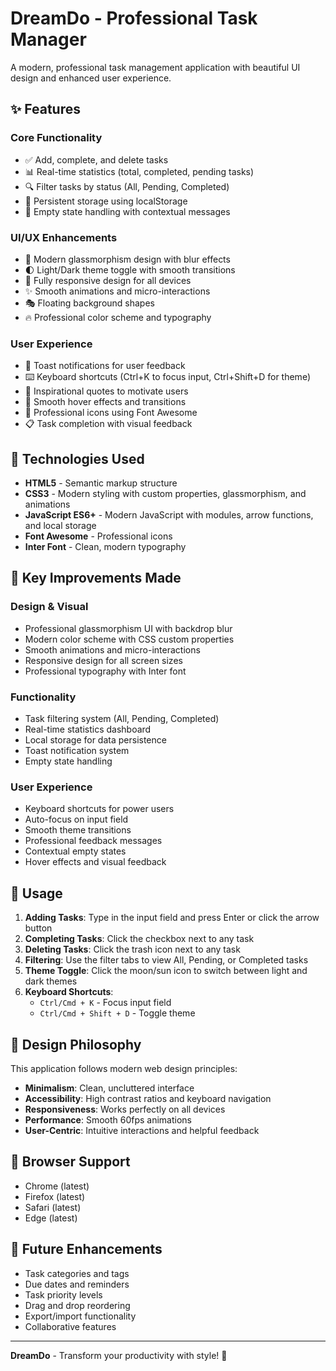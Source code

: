 # DreamDo - Professional Task Manager

A modern, professional task management application with beautiful UI design and enhanced user experience.

## ✨ Features

### Core Functionality
- ✅ Add, complete, and delete tasks
- 📊 Real-time statistics (total, completed, pending tasks)
- 🔍 Filter tasks by status (All, Pending, Completed)
- 💾 Persistent storage using localStorage
- 🎯 Empty state handling with contextual messages

### UI/UX Enhancements
- 🎨 Modern glassmorphism design with blur effects
- 🌓 Light/Dark theme toggle with smooth transitions
- 📱 Fully responsive design for all devices
- ✨ Smooth animations and micro-interactions
- 🎭 Floating background shapes
- 🔥 Professional color scheme and typography

### User Experience
- 🔔 Toast notifications for user feedback
- ⌨️ Keyboard shortcuts (Ctrl+K to focus input, Ctrl+Shift+D for theme)
- 🎲 Inspirational quotes to motivate users
- 💫 Smooth hover effects and transitions
- 🎪 Professional icons using Font Awesome
- 📋 Task completion with visual feedback

## 🚀 Technologies Used

- **HTML5** - Semantic markup structure
- **CSS3** - Modern styling with custom properties, glassmorphism, and animations
- **JavaScript ES6+** - Modern JavaScript with modules, arrow functions, and local storage
- **Font Awesome** - Professional icons
- **Inter Font** - Clean, modern typography

## 🎯 Key Improvements Made

### Design & Visual
- Professional glassmorphism UI with backdrop blur
- Modern color scheme with CSS custom properties
- Smooth animations and micro-interactions
- Responsive design for all screen sizes
- Professional typography with Inter font

### Functionality
- Task filtering system (All, Pending, Completed)
- Real-time statistics dashboard
- Local storage for data persistence
- Toast notification system
- Empty state handling

### User Experience
- Keyboard shortcuts for power users
- Auto-focus on input field
- Smooth theme transitions
- Professional feedback messages
- Contextual empty states
- Hover effects and visual feedback

## 📖 Usage

1. **Adding Tasks**: Type in the input field and press Enter or click the arrow button
2. **Completing Tasks**: Click the checkbox next to any task
3. **Deleting Tasks**: Click the trash icon next to any task
4. **Filtering**: Use the filter tabs to view All, Pending, or Completed tasks
5. **Theme Toggle**: Click the moon/sun icon to switch between light and dark themes
6. **Keyboard Shortcuts**:
   - `Ctrl/Cmd + K` - Focus input field
   - `Ctrl/Cmd + Shift + D` - Toggle theme

## 🎨 Design Philosophy

This application follows modern web design principles:
- **Minimalism**: Clean, uncluttered interface
- **Accessibility**: High contrast ratios and keyboard navigation
- **Responsiveness**: Works perfectly on all devices
- **Performance**: Smooth 60fps animations
- **User-Centric**: Intuitive interactions and helpful feedback

## 📱 Browser Support

- Chrome (latest)
- Firefox (latest)
- Safari (latest)
- Edge (latest)

## 🔧 Future Enhancements

- Task categories and tags
- Due dates and reminders
- Task priority levels
- Drag and drop reordering
- Export/import functionality
- Collaborative features

---

**DreamDo** - Transform your productivity with style! 🚀
